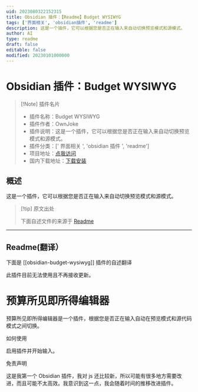 ```yaml
---
uid: 2023080322152315
title: Obsidian 插件：【Readme】Budget WYSIWYG
tags: ['界面相关', 'obsidian插件', 'readme']
description: 这是一个插件，它可以根据您是否正在输入来自动切换预览模式和源模式。
author: AI
type: readme
draft: false
editable: false
modified: 20230101000000
---
```


# Obsidian 插件：Budget WYSIWYG

> [!Note] 插件名片
> - 插件名称：Budget WYSIWYG
> - 插件作者：OwnJoke
> - 插件说明：这是一个插件，它可以根据您是否正在输入来自动切换预览模式和源模式。
> - 插件分类：[' 界面相关 ', 'obsidian 插件 ', 'readme']
> - 项目地址：[点我访问](https://github.com/OwnJoke/obsidian-budget-wysiwyg)
> - 国内下载地址：[下载安装](https://pkmer.cn/products/plugin/pluginMarket/?obsidian-budget-wysiwyg)

## 概述

这是一个插件，它可以根据您是否正在输入来自动切换预览模式和源模式。

> [!tip] 原文出处
>
>下面自述文件的来源于 [Readme](https://ghproxy.net/https://raw.githubusercontent.com/OwnJoke/obsidian-budget-wysiwyg/main/README.md)
>

---

## Readme(翻译）

下面是 [[obsidian-budget-wysiwyg]] 插件的自述翻译

此插件目前无法使用且不再接收更新。

# 预算所见即所得编辑器

预算所见即所得编辑器是一个插件，根据您是否正在输入自动在预览模式和源代码模式之间切换。

如何使用

启用插件并开始输入。

免责声明

这是我第一个 Obsidian 插件，我对 js 还比较新，所以可能有很多地方需要改进，而且可能不太高效。我意识到这一点，我会随着时间的推移改进插件。
